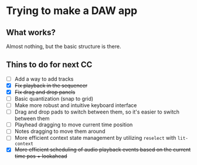 # Trying to make a DAW app

## What works?

Almost nothing, but the basic structure is there.

## Thins to do for next CC

- [ ] Add a way to add tracks
- [x] ~~Fix playback in the sequencer~~
- [x] ~~Fix drag and drop panels~~
- [ ] Basic quantization (snap to grid)
- [ ] Make more robust and intuitive keyboard interface
- [ ] Drag and drop pads to switch between them, so it's easier to switch between them
- [ ] Playhead dragging to move current time position
- [ ] Notes dragging to move them around
- [ ] More efficient context state management by utilizing `reselect` with `lit-context`
- [x] ~~More efficient scheduling of audio playback events based on the current time pos + lookahead~~
